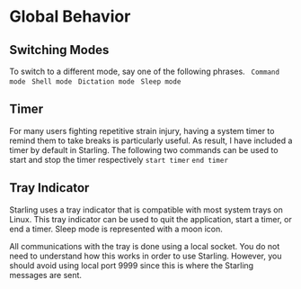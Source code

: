 # Global Behavior
## Switching Modes
To switch to a different mode, say one of the following phrases.
` Command mode`
` Shell mode`
` Dictation mode`
` Sleep mode`

## Timer
For many users fighting repetitive strain injury, having a system timer to remind them to take breaks  is particularly useful. As result, I have included a timer by default in Starling.  The following two commands can be used to start and stop the timer respectively
`start timer`
`end timer `

## Tray Indicator
Starling  uses a tray indicator that is compatible with most system trays on Linux.  This tray indicator can be used to quit the application, start a timer, or end a timer. Sleep mode  is represented with a moon icon. 

 All communications with the tray is done using a local socket.  You do not need to understand how this works in order to use Starling. However,  you should avoid using local port 9999  since this is where the Starling messages are sent.